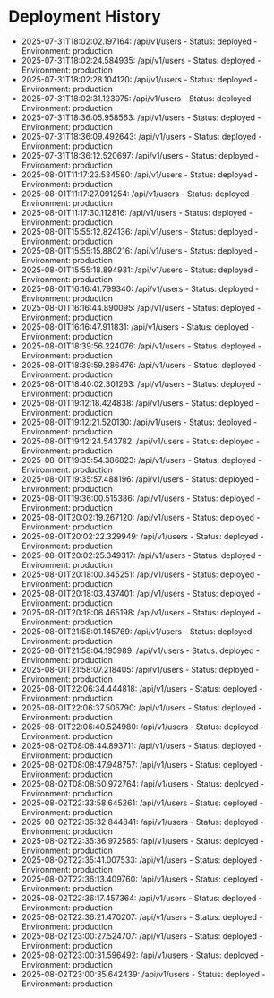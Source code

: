 # Deployment History

- 2025-07-31T18:02:02.197164: /api/v1/users - Status: deployed - Environment: production
- 2025-07-31T18:02:24.584935: /api/v1/users - Status: deployed - Environment: production
- 2025-07-31T18:02:28.104120: /api/v1/users - Status: deployed - Environment: production
- 2025-07-31T18:02:31.123075: /api/v1/users - Status: deployed - Environment: production
- 2025-07-31T18:36:05.958563: /api/v1/users - Status: deployed - Environment: production
- 2025-07-31T18:36:09.492643: /api/v1/users - Status: deployed - Environment: production
- 2025-07-31T18:36:12.520697: /api/v1/users - Status: deployed - Environment: production
- 2025-08-01T11:17:23.534580: /api/v1/users - Status: deployed - Environment: production
- 2025-08-01T11:17:27.091254: /api/v1/users - Status: deployed - Environment: production
- 2025-08-01T11:17:30.112816: /api/v1/users - Status: deployed - Environment: production
- 2025-08-01T15:55:12.824136: /api/v1/users - Status: deployed - Environment: production
- 2025-08-01T15:55:15.880216: /api/v1/users - Status: deployed - Environment: production
- 2025-08-01T15:55:18.894931: /api/v1/users - Status: deployed - Environment: production
- 2025-08-01T16:16:41.799340: /api/v1/users - Status: deployed - Environment: production
- 2025-08-01T16:16:44.890095: /api/v1/users - Status: deployed - Environment: production
- 2025-08-01T16:16:47.911831: /api/v1/users - Status: deployed - Environment: production
- 2025-08-01T18:39:56.224076: /api/v1/users - Status: deployed - Environment: production
- 2025-08-01T18:39:59.286476: /api/v1/users - Status: deployed - Environment: production
- 2025-08-01T18:40:02.301263: /api/v1/users - Status: deployed - Environment: production
- 2025-08-01T19:12:18.424838: /api/v1/users - Status: deployed - Environment: production
- 2025-08-01T19:12:21.520130: /api/v1/users - Status: deployed - Environment: production
- 2025-08-01T19:12:24.543782: /api/v1/users - Status: deployed - Environment: production
- 2025-08-01T19:35:54.386823: /api/v1/users - Status: deployed - Environment: production
- 2025-08-01T19:35:57.488196: /api/v1/users - Status: deployed - Environment: production
- 2025-08-01T19:36:00.515386: /api/v1/users - Status: deployed - Environment: production
- 2025-08-01T20:02:19.267120: /api/v1/users - Status: deployed - Environment: production
- 2025-08-01T20:02:22.329949: /api/v1/users - Status: deployed - Environment: production
- 2025-08-01T20:02:25.349317: /api/v1/users - Status: deployed - Environment: production
- 2025-08-01T20:18:00.345251: /api/v1/users - Status: deployed - Environment: production
- 2025-08-01T20:18:03.437401: /api/v1/users - Status: deployed - Environment: production
- 2025-08-01T20:18:06.465198: /api/v1/users - Status: deployed - Environment: production
- 2025-08-01T21:58:01.145769: /api/v1/users - Status: deployed - Environment: production
- 2025-08-01T21:58:04.195989: /api/v1/users - Status: deployed - Environment: production
- 2025-08-01T21:58:07.218405: /api/v1/users - Status: deployed - Environment: production
- 2025-08-01T22:06:34.444818: /api/v1/users - Status: deployed - Environment: production
- 2025-08-01T22:06:37.505790: /api/v1/users - Status: deployed - Environment: production
- 2025-08-01T22:06:40.524980: /api/v1/users - Status: deployed - Environment: production
- 2025-08-02T08:08:44.893711: /api/v1/users - Status: deployed - Environment: production
- 2025-08-02T08:08:47.948757: /api/v1/users - Status: deployed - Environment: production
- 2025-08-02T08:08:50.972764: /api/v1/users - Status: deployed - Environment: production
- 2025-08-02T22:33:58.645261: /api/v1/users - Status: deployed - Environment: production
- 2025-08-02T22:35:32.844841: /api/v1/users - Status: deployed - Environment: production
- 2025-08-02T22:35:36.972585: /api/v1/users - Status: deployed - Environment: production
- 2025-08-02T22:35:41.007533: /api/v1/users - Status: deployed - Environment: production
- 2025-08-02T22:36:13.409760: /api/v1/users - Status: deployed - Environment: production
- 2025-08-02T22:36:17.457364: /api/v1/users - Status: deployed - Environment: production
- 2025-08-02T22:36:21.470207: /api/v1/users - Status: deployed - Environment: production
- 2025-08-02T23:00:27.524707: /api/v1/users - Status: deployed - Environment: production
- 2025-08-02T23:00:31.596492: /api/v1/users - Status: deployed - Environment: production
- 2025-08-02T23:00:35.642439: /api/v1/users - Status: deployed - Environment: production

